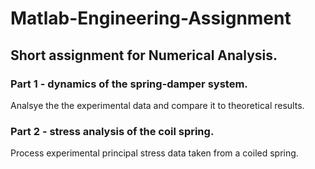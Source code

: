 # Matlab-Engineering-Assignment

## Short assignment for Numerical Analysis.

### Part 1 - dynamics of the spring-damper system.
 Analsye the the experimental data and compare it to theoretical results.

### Part 2 - stress analysis of the coil spring.
 Process experimental principal stress data taken from a coiled spring.
